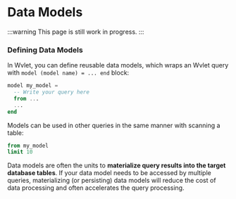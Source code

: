 # Data Models

:::warning
This page is still work in progress.
:::

### Defining Data Models 

In Wvlet, you can define reusable data models, which wraps an Wvlet query with `model (model name) = ... end` block:

```sql
model my_model =
  -- Write your query here
  from ...
  ... 
end
```

Models can be used in other queries in the same manner with scanning a table:

```sql
from my_model
limit 10
```

Data models are often the units to __materialize query results into the target database tables__. If your data model needs to be accessed by multiple queries, materializing (or persisting) data models will reduce the cost of data processing and often accelerates the query processing.   
